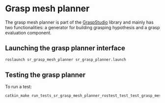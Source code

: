 # Grasp mesh planner

The grasp mesh planner is part of the [GraspStudio](http://sourceforge.net/p/simox/wiki/GraspStudio/) library and mainly has two functionalities: a generator for building grasping hypothesis and a grasp evaluation component.


## Launching the grasp planner interface
```bash
roslaunch sr_grasp_mesh_planner sr_grasp_planner.launch 
```

## Testing the grasp planner
To run a test:
```bash
catkin_make run_tests_sr_grasp_mesh_planner_rostest_test_test_grasp_mesh_planner.test 
```
